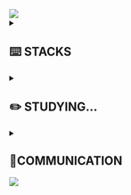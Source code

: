 <img src="https://capsule-render.vercel.app/api?type=waving&color=BDBDC8&height=100&section=header" />

<details>
<summary>
  
## ⌨️ STACKS
  
</summary>
<img src="https://img.shields.io/badge/html5-E34F26?style=for-the-badge&logo=html5&logoColor=white"> <img src="https://img.shields.io/badge/css-1572B6?style=for-the-badge&logo=css3&logoColor=white"> <img src="https://img.shields.io/badge/scss-CC6699?style=for-the-badge&logo=sass&logoColor=white"> <img src="https://img.shields.io/badge/javascript-F7DF1E?style=for-the-badge&logo=javascript&logoColor=black"> <img src="https://img.shields.io/badge/jquery-0769AD?style=for-the-badge&logo=jquery&logoColor=white"> <img src="https://img.shields.io/badge/react-61DAFB?style=for-the-badge&logo=react&logoColor=black">
<br>
<img src="https://img.shields.io/badge/node.js-339933?style=for-the-badge&logo=Node.js&logoColor=white"> <img src="https://img.shields.io/badge/json-000000?style=for-the-badge&logo=json&logoColor=white"> <img src="https://img.shields.io/badge/apollographql-311C87?style=for-the-badge&logo=apollographql&logoColor=white"> <img src="https://img.shields.io/badge/jest-C21325?style=for-the-badge&logo=jest&logoColor=white">
<br>
<img src="https://img.shields.io/badge/github-181717?style=for-the-badge&logo=github&logoColor=white"> <img src="https://img.shields.io/badge/git-F05032?style=for-the-badge&logo=git&logoColor=white"> <img src="https://img.shields.io/badge/adobexd-FF61F6?style=for-the-badge&logo=adobexd&logoColor=white"> <img src="https://img.shields.io/badge/figma-F24E1E?style=for-the-badge&logo=figma&logoColor=white">
<img src="https://img.shields.io/badge/fontawesome-339AF0?style=for-the-badge&logo=fontawesome&logoColor=white">
</details>


<details>
<summary>
  
## ✏️ STUDYING...
  
</summary>
<img src="https://img.shields.io/badge/react-61DAFB?style=for-the-badge&logo=react&logoColor=black"> <img src="https://img.shields.io/badge/mysql-4479A1?style=for-the-badge&logo=mysql&logoColor=white">
</details>

<details>
<summary>
  
## 📣COMMUNICATION
  
</summary>
<img src="https://img.shields.io/badge/slack-4A154B?style=for-the-badge&logo=slack&logoColor=white"> 
<img src="https://img.shields.io/badge/notion-000000?style=for-the-badge&logo=notion&logoColor=white"> 
<img src="https://img.shields.io/badge/miro-050038?style=for-the-badge&logo=miro&logoColor=white"> 
<img src="https://img.shields.io/badge/googledocs-4285F4?style=for-the-badge&logo=googledocs&logoColor=black"> 
</details>



<img src="https://capsule-render.vercel.app/api?type=waving&color=BDBDC8&height=100&section=footer" />

